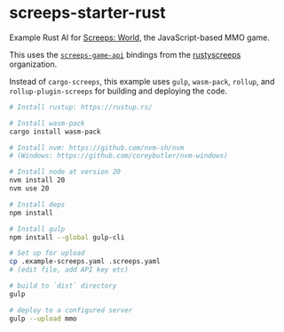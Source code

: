 # screeps-starter-rust

Example Rust AI for [Screeps: World][screeps], the JavaScript-based MMO game.

This uses the [`screeps-game-api`] bindings from the [rustyscreeps] organization.

Instead of `cargo-screeps`, this example uses `gulp`, `wasm-pack`, `rollup`, and
`rollup-plugin-screeps` for building and deploying the code.

```sh
# Install rustup: https://rustup.rs/

# Install wasm-pack
cargo install wasm-pack

# Install nvm: https://github.com/nvm-sh/nvm
# (Windows: https://github.com/coreybutler/nvm-windows)

# Install node at version 20
nvm install 20
nvm use 20

# Install deps
npm install

# Install gulp
npm install --global gulp-cli

# Set up for upload
cp .example-screeps.yaml .screeps.yaml
# (edit file, add API key etc)

# build to `dist` directory
gulp

# deploy to a configured server
gulp --upload mmo
```

[screeps]: https://screeps.com/
[`screeps-game-api`]: https://github.com/rustyscreeps/screeps-game-api/
[rustyscreeps]: https://github.com/rustyscreeps/

